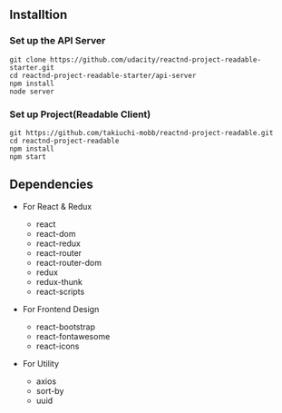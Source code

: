 ## Installtion

### Set up the API Server

```
git clone https://github.com/udacity/reactnd-project-readable-starter.git
cd reactnd-project-readable-starter/api-server
npm install
node server
```

### Set up Project(Readable Client)

```
git https://github.com/takiuchi-mobb/reactnd-project-readable.git
cd reactnd-project-readable
npm install
npm start
```

## Dependencies
- For React & Redux
  - react
  - react-dom
  - react-redux
  - react-router
  - react-router-dom
  - redux
  - redux-thunk
  - react-scripts

- For Frontend Design
  - react-bootstrap
  - react-fontawesome
  - react-icons

- For Utility
  - axios
  - sort-by
  - uuid